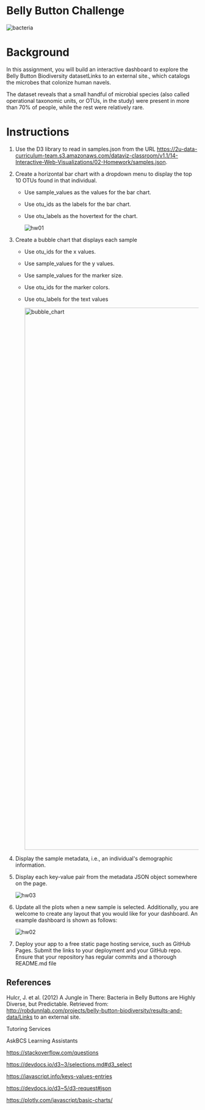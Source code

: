 # Belly Button Challenge

![bacteria](https://user-images.githubusercontent.com/119638430/230522846-028150ba-cbc9-4f45-99ac-8362f3d8b8fe.jpg)

# Background
 
In this assignment, you will build an interactive dashboard to explore the Belly Button Biodiversity datasetLinks to an external site., which catalogs the microbes that colonize human navels.

The dataset reveals that a small handful of microbial species (also called operational taxonomic units, or OTUs, in the study) were present in more than 70% of people, while the rest were relatively rare.

# Instructions

1. Use the D3 library to read in samples.json from the URL https://2u-data-curriculum-team.s3.amazonaws.com/dataviz-classroom/v1.1/14-Interactive-Web-Visualizations/02-Homework/samples.json.

2. Create a horizontal bar chart with a dropdown menu to display the top 10 OTUs found in that individual.

    * Use sample_values as the values for the bar chart.

    * Use otu_ids as the labels for the bar chart.

    * Use otu_labels as the hovertext for the chart.

        ![hw01](https://user-images.githubusercontent.com/119638430/230523037-24e4341f-f90b-42a9-9d77-ca904bf83026.png)

3. Create a bubble chart that displays each sample

    * Use otu_ids for the x values.

    * Use sample_values for the y values.

    * Use sample_values for the marker size.

    * Use otu_ids for the marker colors.

    * Use otu_labels for the text values

      <img width="1416" alt="bubble_chart" src="https://user-images.githubusercontent.com/119638430/230523197-877111bf-7ffd-4a44-af3a-740604a875a2.png">
      
4. Display the sample metadata, i.e., an individual's demographic information.

5. Display each key-value pair from the metadata JSON object somewhere on the page.

      ![hw03](https://user-images.githubusercontent.com/119638430/230523309-c42c92a8-9b90-4080-8b71-e660145c60ee.png)
      
6. Update all the plots when a new sample is selected. Additionally, you are welcome to create any layout that you would like for your dashboard. An example dashboard is shown as follows:

    ![hw02](https://user-images.githubusercontent.com/119638430/230523358-953e8431-8994-4fbf-9b59-49d12c61d592.png)

7. Deploy your app to a free static page hosting service, such as GitHub Pages. Submit the links to your deployment and your GitHub repo. Ensure that your repository has regular commits and a thorough README.md file
      

## References
Hulcr, J. et al. (2012) A Jungle in There: Bacteria in Belly Buttons are Highly Diverse, but Predictable. Retrieved from: http://robdunnlab.com/projects/belly-button-biodiversity/results-and-data/Links to an external site.

Tutoring Services 

AskBCS Learning Assistants

https://stackoverflow.com/questions

https://devdocs.io/d3~3/selections.md#d3_select

https://javascript.info/keys-values-entries

https://devdocs.io/d3~5/d3-request#json

https://plotly.com/javascript/basic-charts/
